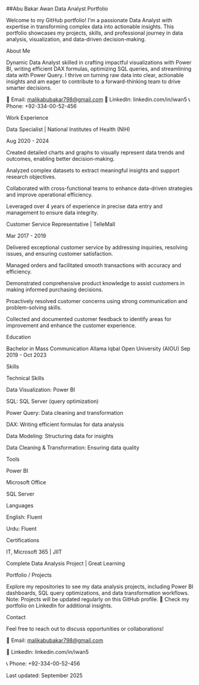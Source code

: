 ##Abu Bakar Awan 
Data Analyst Portfolio

Welcome to my GitHub portfolio! I'm a passionate Data Analyst with expertise in transforming complex data into actionable insights. This portfolio showcases my projects, skills, and professional journey in data analysis, visualization, and data-driven decision-making.

About Me

Dynamic Data Analyst skilled in crafting impactful visualizations with Power BI, writing efficient DAX formulas, optimizing SQL queries, and streamlining data with Power Query. I thrive on turning raw data into clear, actionable insights and am eager to contribute to a forward-thinking team to drive smarter decisions.

📧 Email: malikabubakar798@gmail.com
🔗 LinkedIn: linkedin.com/in/iwan5
📞 Phone: +92-334-00-52-456

Work Experience

Data Specialist | National Institutes of Health (NIH)

Aug 2020 - 2024





Created detailed charts and graphs to visually represent data trends and outcomes, enabling better decision-making.



Analyzed complex datasets to extract meaningful insights and support research objectives.



Collaborated with cross-functional teams to enhance data-driven strategies and improve operational efficiency.



Leveraged over 4 years of experience in precise data entry and management to ensure data integrity.

Customer Service Representative | TelleMall

Mar 2017 - 2019





Delivered exceptional customer service by addressing inquiries, resolving issues, and ensuring customer satisfaction.



Managed orders and facilitated smooth transactions with accuracy and efficiency.



Demonstrated comprehensive product knowledge to assist customers in making informed purchasing decisions.



Proactively resolved customer concerns using strong communication and problem-solving skills.



Collected and documented customer feedback to identify areas for improvement and enhance the customer experience.

Education

Bachelor in Mass Communication
Allama Iqbal Open University (AIOU)
Sep 2019 - Oct 2023

Skills

Technical Skills





Data Visualization: Power BI



SQL: SQL Server (query optimization)



Power Query: Data cleaning and transformation



DAX: Writing efficient formulas for data analysis



Data Modeling: Structuring data for insights



Data Cleaning & Transformation: Ensuring data quality

Tools





Power BI



Microsoft Office



SQL Server

Languages





English: Fluent



Urdu: Fluent

Certifications





IT, Microsoft 365 | JIIT



Complete Data Analysis Project | Great Learning

Portfolio / Projects

Explore my repositories to see my data analysis projects, including Power BI dashboards, SQL query optimizations, and data transformation workflows.
Note: Projects will be updated regularly on this GitHub profile.
🔗 Check my portfolio on LinkedIn for additional insights.

Contact

Feel free to reach out to discuss opportunities or collaborations!





📧 Email: malikabubakar798@gmail.com



🔗 LinkedIn: linkedin.com/in/iwan5



📞 Phone: +92-334-00-52-456

Last updated: September 2025
